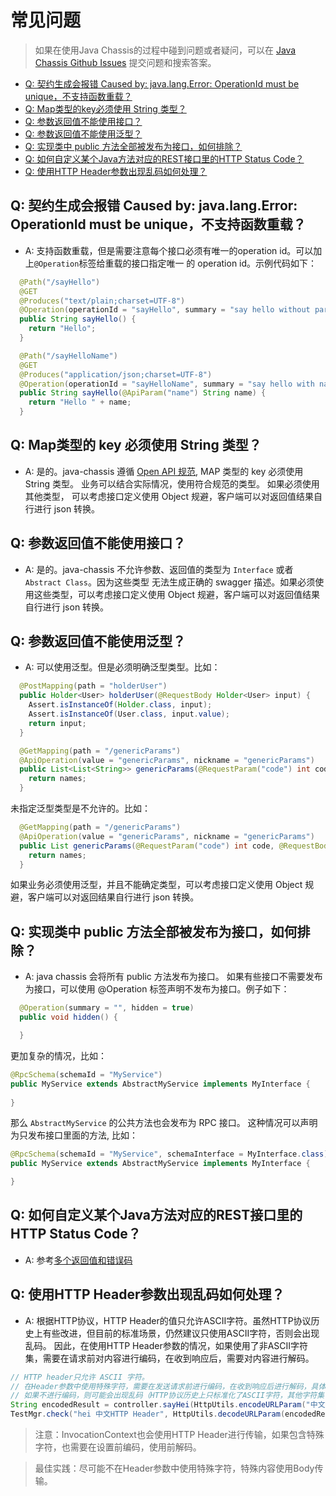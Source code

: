 # 常见问题

> 如果在使用Java Chassis的过程中碰到问题或者疑问，可以在 [Java Chassis Github Issues](https://github.com/apache/servicecomb-java-chassis/issues) 提交问题和搜索答案。

* [Q: 契约生成会报错 Caused by: java.lang.Error: OperationId must be unique，不支持函数重载？](#Q1)  
* [Q: Map类型的key必须使用 String 类型？](#Q2)  
* [Q: 参数返回值不能使用接口？](#Q3)
* [Q: 参数返回值不能使用泛型？](#Q4)
* [Q: 实现类中 public 方法全部被发布为接口，如何排除？](#Q5)
* [Q: 如何自定义某个Java方法对应的REST接口里的HTTP Status Code？](#Q6)
* [Q: 使用HTTP Header参数出现乱码如何处理？](#Q7)

<h2 id="Q1">Q: 契约生成会报错 Caused by: java.lang.Error: OperationId must be unique，不支持函数重载？</h2>

* A: 支持函数重载，但是需要注意每个接口必须有唯一的operation id。可以加上`@Operation`标签给重载的接口指定唯一
  的 operation id。示例代码如下：

```java
  @Path("/sayHello")
  @GET
  @Produces("text/plain;charset=UTF-8")
  @Operation(operationId = "sayHello", summary = "say hello without parameter")
  public String sayHello() {
    return "Hello";
  }

  @Path("/sayHelloName")
  @GET
  @Produces("application/json;charset=UTF-8")
  @Operation(operationId = "sayHelloName", summary = "say hello with name parameter")
  public String sayHello(@ApiParam("name") String name) {
    return "Hello " + name;
  }
```

<h2 id="Q2">Q: Map类型的 key 必须使用 String 类型？</h2>

* A: 是的。java-chassis 遵循 [Open API 规范](https://swagger.io/docs/specification/data-models/dictionaries/), MAP
  类型的 key 必须使用 String 类型。 业务可以结合实际情况，使用符合规范的类型。 如果必须使用其他类型，
  可以考虑接口定义使用 Object 规避，客户端可以对返回值结果自行进行 json 转换。


<h2 id="Q3">Q: 参数返回值不能使用接口？</h2>

* A: 是的。java-chassis 不允许参数、返回值的类型为 `Interface` 或者 `Abstract Class`。因为这些类型  无法生成正确的 swagger 描述。如果必须使用这些类型，可以考虑接口定义使用 Object 规避，客户端可以对返回值结果自行进行 json 转换。


<h2 id="Q4">Q: 参数返回值不能使用泛型？</h2>

* A: 可以使用泛型。但是必须明确泛型类型。比如：

```java
  @PostMapping(path = "holderUser")
  public Holder<User> holderUser(@RequestBody Holder<User> input) {
    Assert.isInstanceOf(Holder.class, input);
    Assert.isInstanceOf(User.class, input.value);
    return input;
  }

  @GetMapping(path = "/genericParams")
  @ApiOperation(value = "genericParams", nickname = "genericParams")
  public List<List<String>> genericParams(@RequestParam("code") int code, @RequestBody List<List<String>> names) {
    return names;
  }
```

未指定泛型类型是不允许的。比如：

```java
  @GetMapping(path = "/genericParams")
  @ApiOperation(value = "genericParams", nickname = "genericParams")
  public List genericParams(@RequestParam("code") int code, @RequestBody List names) {
    return names;
  }
```

如果业务必须使用泛型，并且不能确定类型，可以考虑接口定义使用 Object 规避，客户端可以对返回结果自行进行 json 转换。


<h2 id="Q5">Q: 实现类中 public 方法全部被发布为接口，如何排除？</h2>

* A: java chassis 会将所有 public 方法发布为接口。 如果有些接口不需要发布为接口，可以使用 @Operation
  标签声明不发布为接口。例子如下：

```java
  @Operation(summary = "", hidden = true)
  public void hidden() {

  }
```

更加复杂的情况，比如：

```java
@RpcSchema(schemaId = "MyService")
public MyService extends AbstractMyService implements MyInterface {
  
}
```

那么 `AbstractMyService` 的公共方法也会发布为 RPC 接口。 这种情况可以声明为只发布接口里面的方法, 比如：

```java
@RpcSchema(schemaId = "MyService", schemaInterface = MyInterface.class)
public MyService extends AbstractMyService implements MyInterface {

}
```

<h2 id="Q6">Q: 如何自定义某个Java方法对应的REST接口里的HTTP Status Code？</h2>

* A:  参考[多个返回值和错误码](../build-provider/multi-code.md)

<h2 id="Q7">Q: 使用HTTP Header参数出现乱码如何处理？</h2>

* A:  根据HTTP协议，HTTP Header的值只允许ASCII字符。虽然HTTP协议历史上有些改进，但目前的标准场景，仍然建议只使用ASCII字符，否则会出现乱码。 因此，在使用HTTP Header参数的情况，如果使用了非ASCII字符集，需要在请求前对内容进行编码，在收到响应后，需要对内容进行解码。 

```java
// HTTP header只允许 ASCII 字符。
// 在Header参数中使用特殊字符，需要在发送请求前进行编码，在收到响应后进行解码，具体编码方式可以业务自行选择。
// 如果不进行编码，则可能会出现乱码（HTTP协议历史上只标准化了ASCII字符，其他字符集可能工作，可能不工作）。
String encodedResult = controller.sayHei(HttpUtils.encodeURLParam("中文HTTP Header"));
TestMgr.check("hei 中文HTTP Header", HttpUtils.decodeURLParam(encodedResult));
```

> 注意：InvocationContext也会使用HTTP Header进行传输，如果包含特殊字符，也需要在设置前编码，使用前解码。


> 最佳实践：尽可能不在Header参数中使用特殊字符，特殊内容使用Body传输。
